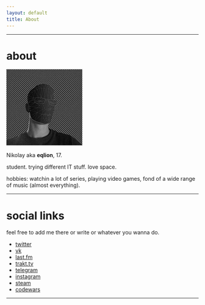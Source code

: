 ```yaml
---
layout: default
title: About
---
```


---

# about

![avatar](avatar.jpg)

Nikolay aka **eqlion**, 17.

student. trying different IT stuff. love space.

hobbies: watchin a lot of series, playing video games, fond of a wide range of music (almost everything).

---

# social links

feel free to add me there or write or whatever you wanna do.

* [twitter](https://twitter.com/eqli0n)
* [vk](https://vk.com/eqlion)
* [last.fm](http://last.fm/user/eqlion)
* [trakt.tv](https://trakt.tv/users/eqlion)
* [telegram](https://telegram.me/eqlion)
* [instagram](http://instagr.am/eqlion)
* [steam](http://steamcommunity.com/id/eqlion)
* [codewars](https://www.codewars.com/users/eqlion)

---
